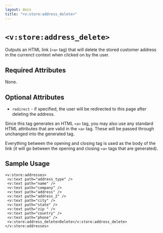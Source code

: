 ```yaml
---
layout: docs
title: "<v:store:address_delete>"
---
```


# `<v:store:address_delete>`

Outputs an HTML link (`<a>` tag) that will delete the stored customer
address in the currenct context when clicked on by the user.

## Required Attributes

None.

## Optional Attributes

-   `redirect` - if specified, the user will be redirected to this page
    after deleting the address.

Since this tag generates an HTML `<a>` tag, you may also use any
standard HTML attributes that are valid in the `<a>` tag. These will be
passed through unchanged into the generated tag.

Everything between the opening and closing tag is used as the body of
the link (it will go between the opening and closing `<a>` tags that are
generated).

## Sample Usage

    <v:store:addresses>
     <v:text path="address_type" />
     <v:text path="name" />
     <v:text path="company" />
     <v:text path="address" />
     <v:text path="address_2" />
     <v:text path="city" />
     <v:text path="state" />
     <v:text path="zip " />
     <v:text path="country" />
     <v:text path="phone" />
     <v:store:address_delete>Delete</v:store:address_delete>
    </v:store:addresses>
